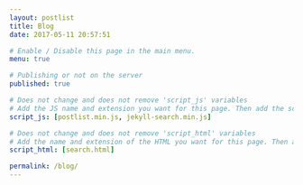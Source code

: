 ```yaml
---
layout: postlist
title: Blog
date: 2017-05-11 20:57:51

# Enable / Disable this page in the main menu.
menu: true

# Publishing or not on the server
published: true

# Does not change and does not remove 'script_js' variables
# Add the JS name and extension you want for this page. Then add the script to the "src/js" folder
script_js: [postlist.min.js, jekyll-search.min.js]

# Does not change and does not remove 'script_html' variables
# Add the name and extension of the HTML you want for this page. Then add the script to the "_includes/scripts" folder
script_html: [search.html]

permalink: /blog/
---
```


